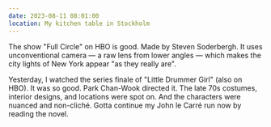 ```yaml
---
date: 2023-08-11 08:01:00
location: My kitchen table in Stockholm
---
```


The show "Full Circle" on HBO is good. Made by Steven Soderbergh. It uses unconventional camera — a raw lens from lower angles — which makes the city lights of New York appear "as they really are".

Yesterday, I watched the series finale of "Little Drummer Girl" (also on HBO). It was so good. Park Chan-Wook directed it. The late 70s costumes, interior designs, and locations were spot on. And the characters were nuanced and non-cliché. Gotta continue my John le Carré run now by reading the novel.
